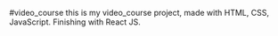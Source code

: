 #video_course 
this is my video_course project, made with HTML, CSS, JavaScript. Finishing with React JS. 